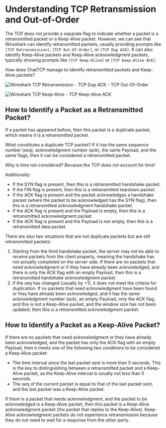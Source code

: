# Understanding TCP Retransmission and Out-of-Order

The TCP does not provide a separate flag to indicate whether a packet is a retransmitted packet or a Keep-Alive packet. However, we can see that Wireshark can identify retransmitted packets, usually providing prompts like `[TCP Retransmission]`, `[TCP Out-Of-Order]`, or `[TCP Dup ACK]`. It can also identify Keep-Alive packets and Keep-Alive acknowledgment packets, typically showing prompts like `[TCP Keep-Alive]` or `[TCP Keep-Alive ACK]`.

How does ChatTCP manage to identify retransmitted packets and Keep-Alive packets?

![Wireshark TCP Retransmission - TCP Dup ACK - TCP Out-Of-Order](/images/tcp-packet-retransmission-and-out-of-order/wireshark-tcp-retransmission.webp)

![Wireshark TCP Keep-Alive - TCP Keep-Alive ACK](/images/tcp-packet-retransmission-and-out-of-order/wireshark-keep-alive.webp)

## How to Identify a Packet as a Retransmitted Packet?

If a packet has appeared before, then this packet is a duplicate packet, which means it is a retransmitted packet.

What constitutes a duplicate TCP packet? If it has the same sequence number (seq), acknowledgment number (ack), the same Payload, and the same flags, then it can be considered a retransmitted packet.

Why is time not considered? Because the TCP does not account for time!

Additionally:
* If the SYN flag is present, then this is a retransmitted handshake packet.
* If the FIN flag is present, then this is a retransmitted teardown packet.
* If the ACK flag is present and the packet acknowledges a handshake packet (where the packet to be acknowledged has the SYN flag), then this is a retransmitted acknowledgment handshake packet.
* If the ACK flag is present and the Payload is empty, then this is a retransmitted acknowledgment packet.
* If the ACK flag is present and the Payload is not empty, then this is a retransmitted data packet.

There are also two situations that are not duplicate packets but are still retransmitted packets:

1. Starting from the third handshake packet, the server may not be able to receive packets from the client properly, meaning the handshake has not actually completed on the server side. If there are no packets that need acknowledgment or if they have already been acknowledged, and there is only the ACK flag with an empty Payload, then this is a retransmitted handshake acknowledgment packet.
2. If the seq has changed (usually by +1), it does not meet the criteria for duplication. If no packets that need acknowledgment have been found or they have already been acknowledged, and it has the same acknowledgment number (ack), an empty Payload, only the ACK flag, and this is not a Keep-Alive packet, and the window size has not been updated, then this is a retransmitted acknowledgment packet.

## How to Identify a Packet as a Keep-Alive Packet?

If there are no packets that need acknowledgment or they have already been acknowledged, and the packet has only the ACK flag with an empty Payload, then it meets one of the following two conditions to be considered a Keep-Alive packet:
* The time interval since the last packet sent is more than 5 seconds. This is the key to distinguishing between a retransmitted packet and a Keep-Alive packet, as the Keep-Alive interval is usually not less than 5 seconds.
* The seq of the current packet is equal to that of the last packet sent, and the last packet was a Keep-Alive packet.

If there is a packet that needs acknowledgment, and the packet to be acknowledged is a Keep-Alive packet, then this packet is a Keep-Alive acknowledgment packet (the packet that replies to the Keep-Alive). Keep-Alive acknowledgment packets do not experience retransmission because they do not need to wait for a response from the other party.
